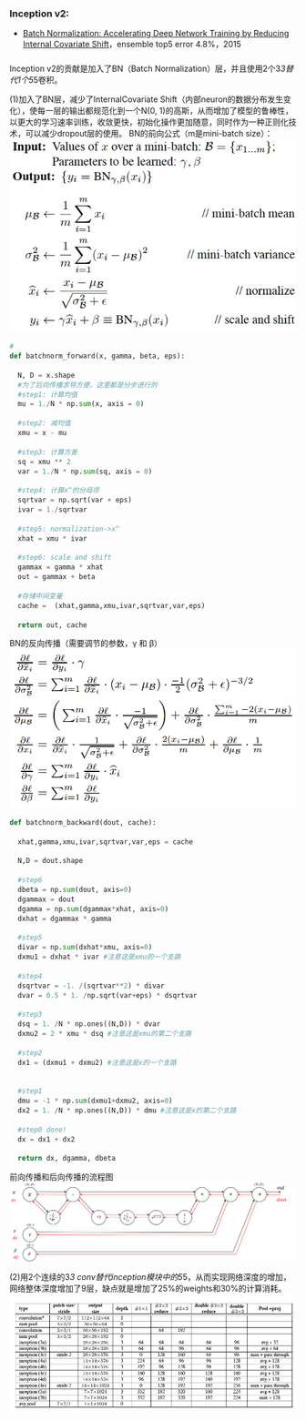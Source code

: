 ### Inception v2:

- [Batch Normalization: Accelerating Deep Network Training by Reducing Internal Covariate Shift](https://arxiv.org/abs/1502.03167)，ensemble top5 error 4.8%，2015


### 
Inception v2的贡献是加入了BN（Batch Normalization）层，并且使用2个3*3替代1个5*5卷积。

(1)加入了BN层，减少了InternalCovariate Shift（内部neuron的数据分布发生变化），使每一层的输出都规范化到一个N(0, 1)的高斯，从而增加了模型的鲁棒性，以更大的学习速率训练，收敛更快，初始化操作更加随意，同时作为一种正则化技术，可以减少dropout层的使用。
BN的前向公式（m是mini-batch size）：
![](images/BN.jpg)

```python
# 
def batchnorm_forward(x, gamma, beta, eps):

  N, D = x.shape
  #为了后向传播求导方便，这里都是分步进行的
  #step1: 计算均值
  mu = 1./N * np.sum(x, axis = 0)

  #step2: 减均值
  xmu = x - mu

  #step3: 计算方差
  sq = xmu ** 2
  var = 1./N * np.sum(sq, axis = 0)

  #step4: 计算x^的分母项
  sqrtvar = np.sqrt(var + eps)
  ivar = 1./sqrtvar

  #step5: normalization->x^
  xhat = xmu * ivar

  #step6: scale and shift
  gammax = gamma * xhat
  out = gammax + beta

  #存储中间变量
  cache =  (xhat,gamma,xmu,ivar,sqrtvar,var,eps)

  return out, cache
```

BN的反向传播（需要调节的参数，γ 和 β）
![](images/BN-back.png)
```python
def batchnorm_backward(dout, cache):

  xhat,gamma,xmu,ivar,sqrtvar,var,eps = cache

  N,D = dout.shape

  #step6
  dbeta = np.sum(dout, axis=0)
  dgammax = dout
  dgamma = np.sum(dgammax*xhat, axis=0)
  dxhat = dgammax * gamma

  #step5
  divar = np.sum(dxhat*xmu, axis=0)
  dxmu1 = dxhat * ivar #注意这是xmu的一个支路

  #step4
  dsqrtvar = -1. /(sqrtvar**2) * divar
  dvar = 0.5 * 1. /np.sqrt(var+eps) * dsqrtvar

  #step3
  dsq = 1. /N * np.ones((N,D)) * dvar
  dxmu2 = 2 * xmu * dsq #注意这是xmu的第二个支路

  #step2
  dx1 = (dxmu1 + dxmu2) #注意这是x的一个支路


  #step1
  dmu = -1 * np.sum(dxmu1+dxmu2, axis=0)
  dx2 = 1. /N * np.ones((N,D)) * dmu #注意这是x的第二个支路

  #step0 done!
  dx = dx1 + dx2

  return dx, dgamma, dbeta
```

前向传播和后向传播的流程图
![](images/BN-full.png)

(2)用2个连续的3*3 conv替代inception模块中的5*5，从而实现网络深度的增加，网络整体深度增加了9层，缺点就是增加了25%的weights和30%的计算消耗。
![](images/bn-table.jpg)

